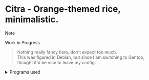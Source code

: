 # Citra - Orange-themed rice, minimalistic.

> [!NOTE]
> Work in Progress

> Nothing really fancy here, don't expect too much.\
> This was figured in Debian, but since I am switching to Gentoo, thought it'd be nice to leave my config.

<details>

<summary>Programs used</summary>

<h4>--Terminal--</h4>
Sakura

<h4>--Application Launcher--</h4>
dmenu - i3wm's default

<h4>--Audio--</h4>
PulseAudio

<h4>--Brightness Control--</h4>
brightnessctl

<h4>--Text Editor--</h4>
VIM

<h4>--Image and Video Viewer--</h4>
feh - for image view, wallpaper setter
mpv - view videos

<h4>--Screenshot Tool--</h4>
scrot

<h4>--Screen Recorder--</h4>
ffmpeg - by using x11grab

<h4>--Shell--</h4>
bash

<h4>--Browser--</h4>
Firefox - with .css modifications to fit the theme

<h4>--File Manager--</h4>
Terminal

</details>

